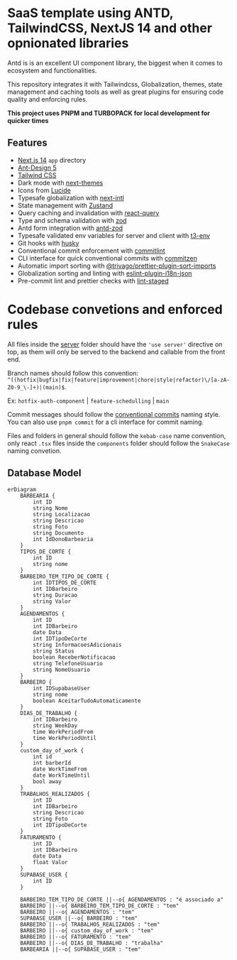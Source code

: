 # SaaS template using ANTD, TailwindCSS, NextJS 14 and other opnionated libraries

Antd is is an excellent UI component library, the biggest when it comes to ecosystem and functionalities.

This repository integrates it with Tailwindcss, Globalization, themes, state management and caching tools as well as great plugins for ensuring code quality and enforcing rules.

**This project uses PNPM and TURBOPACK for local development for quicker times**

## Features

- [Next.js 14](https://github.com/vercel/next.js) `app` directory
- [Ant-Design 5](https://github.com/ant-design/ant-design)
- [Tailwind CSS](https://github.com/tailwindlabs/tailwindcss)
- Dark mode with [next-themes](https://github.com/pacocoursey/next-themes)
- Icons from [Lucide](https://lucide.dev)
- Typesafe globalization with [next-intl](https://github.com/amannn/next-intl)
- State management with [Zustand](https://github.com/pmndrs/zustand)
- Query caching and invalidation with [react-query](https://www.npmjs.com/package/@tanstack/react-query)
- Type and schema validation with [zod](https://zod.dev/)
- Antd form integration with [antd-zod](https://github.com/MrBr/antd-zod)
- Typesafe validated env variables for server and client with [t3-env](https://env.t3.gg/docs/nextjs)
- Git hooks with [husky](https://github.com/typicode/husky)
- Conventional commit enforcement with [commitlint](https://github.com/conventional-changelog/commitlint)
- CLI interface for quick conventional commits with [commitzen](https://github.com/commitizen/cz-cli)
- Automatic import sorting with [@trivago/prettier-plugin-sort-imports](https://github.com/trivago/prettier-plugin-sort-imports)
- Globalization sorting and linting with [eslint-plugin-i18n-json](https://www.npmjs.com/package/eslint-plugin-i18n-json)
- Pre-commit lint and prettier checks with [lint-staged](https://github.com/lint-staged/lint-staged)

# Codebase convetions and enforced rules

All files inside the [server](/src/server/) folder should have the `'use server'` directive on top, as them will only be served to the backend and callable from the front end.

Branch names should follow this convention:
`^((hotfix|bugfix|fix|feature|improvement|chore|style|refactor)\/[a-zA-Z0-9_\-]+)|(main)$`.

Ex: `hotfix-auth-component` | `feature-schedulling` | `main`

Commit messages should follow the [conventional commits](https://www.conventionalcommits.org/en/v1.0.0/) naming style. You can also use `pnpm commit` for a cli interface for commit naming.

Files and folders in general should follow the `kebab-case` name convention, only react `.tsx` files inside the `components` folder should follow the `SnakeCase` naming convetion.

## Database Model

```mermaid
erDiagram
    BARBEARIA {
        int ID
        string Nome
        string Localizacao
        string Descricao
        string Foto
        string Documento
        int IdDonoBarbearia 
    }
    TIPOS_DE_CORTE {
        int ID
        string nome
    }
    BARBEIRO_TEM_TIPO_DE_CORTE {
        int IDTIPOS_DE_CORTE
        int IDBarbeiro
        string Duracao
        string Valor
    }
    AGENDAMENTOS {
        int ID
        int IDBarbeiro
        date Data
        int IDTipoDeCorte
        string InformacoesAdicionais
        string Status
        boolean ReceberNotificacao
        string TelefoneUsuario
        string NomeUsuario
    }
    BARBEIRO {
        int IDSupabaseUser
        string nome
        boolean AceitarTudoAutomaticamente
    }
    DIAS_DE_TRABALHO {
        int IDBarbeiro
        string WeekDay
        time WorkPeriodFrom
        time WorkPeriodUntil
    }
    custom_day_of_work {
        int id
        int barberId
        date WorkTimeFrom
        date WorkTimeUntil
        bool away
    }  
    TRABALHOS_REALIZADOS {
        int ID
        int IDBarbeiro
        string Descricao
        string Foto
        int IDTipoDeCorte
    }
    FATURAMENTO {
        int ID
        int IDBarbeiro
        date Data
        float Valor
    }
    SUPABASE_USER {
        int ID
    }
    
    BARBEIRO_TEM_TIPO_DE_CORTE ||--o{ AGENDAMENTOS : "é associado a"
    BARBEIRO ||--o{ BARBEIRO_TEM_TIPO_DE_CORTE : "tem"
    BARBEIRO ||--o{ AGENDAMENTOS : "tem"
    SUPABASE_USER ||--o{ BARBEIRO : "tem"
    BARBEIRO ||--o{ TRABALHOS_REALIZADOS : "tem"
    BARBEIRO ||--o{ custom_day_of_work : "tem"
    BARBEIRO ||--o{ FATURAMENTO : "tem"
    BARBEIRO ||--o{ DIAS_DE_TRABALHO : "trabalha"
    BARBEARIA ||--o{ SUPABASE_USER : "tem"
```


